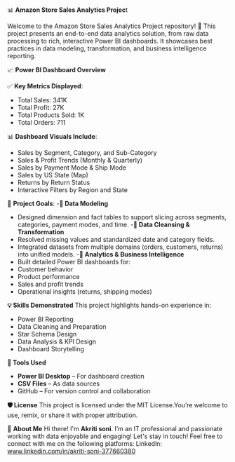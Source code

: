 📊 **Amazon Store Sales Analytics Projec**t

Welcome to the Amazon Store Sales Analytics Project repository! 🚀
This project presents an end-to-end data analytics solution, from raw data processing to rich, interactive Power BI dashboards. It showcases best practices in data modeling, transformation, and business intelligence reporting.

📈 **Power BI Dashboard Overview**

✅ **Key Metrics Displayed**:
- Total Sales: 341K
- Total Profit: 27K
- Total Products Sold: 1K
- Total Orders: 711


📊 **Dashboard Visuals Include**:
- Sales by Segment, Category, and Sub-Category
- Sales & Profit Trends (Monthly & Quarterly)
- Sales by Payment Mode & Ship Mode
- Sales by US State (Map)
- Returns by Return Status
- Interactive Filters by Region and State


🧠 **Project Goals**: 
-**🔹 Data Modeling**
- Designed dimension and fact tables to support slicing across segments, categories, payment modes, and time.
-**🔹 Data Cleansing & Transformation**
- Resolved missing values and standardized date and category fields.
- Integrated datasets from multiple domains (orders, customers, returns) into unified models.
-**🔹 Analytics & Business Intelligence**
- Built detailed Power BI dashboards for:
- Customer behavior
- Product performance
- Sales and profit trends
- Operational insights (returns, shipping modes)

**💡 Skills Demonstrated**
This project highlights hands-on experience in:
- Power BI Reporting
- Data Cleaning and Preparation
- Star Schema Design
- Data Analysis & KPI Design
- Dashboard Storytelling

**📌 Tools Used**
- **Power BI Desktop** – For dashboard creation
- **CSV Files** – As data sources
- GitHub – For version control and collaboration 

**🛡️ License**
This project is licensed under the MIT License.You’re welcome to use, remix, or share it with proper attribution.

🌟 **About Me**
Hi there! I'm **Akriti soni**. I’m an IT professional and passionate working with data enjoyable and engaging!
Let's stay in touch! Feel free to connect with me on the following platforms:
Linkedln: www.linkedin.com/in/akriti-soni-377660380
